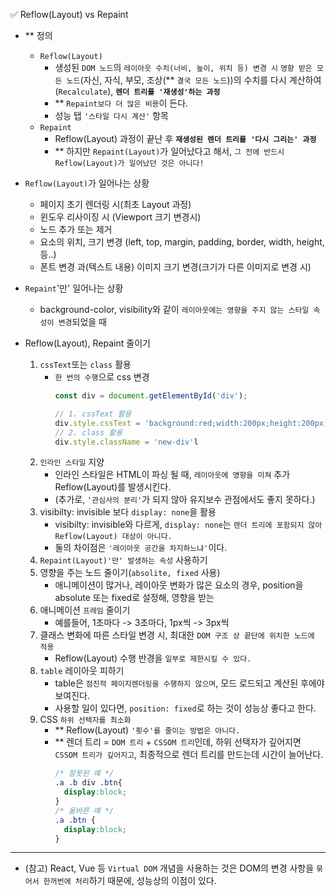 ✅ Reflow(Layout) vs Repaint

* ** 정의
  * `Reflow(Layout)`
    * 생성된 `DOM 노드`의 `레이아웃 수치(너비, 높이, 위치 등) 변경 시` `영향 받은 모든 노드`(자신, 자식, 부모, 조상(** `결국 모든 노드`))의 수치를 다시 계산하여(`Recalculate`), <b>`렌더 트리를 '재생성'하는 과정`</b>
    * ** `Repaint보다 더 많은 비용`이 든다.
    * 성능 탭 `'스타일 다시 계산'` 항목
  * `Repaint`
    * Reflow(Layout) 과정이 끝난 후 <b>`재생성된 렌더 트리를 '다시 그리는' 과정`</b>
    * ** 하지만 `Repaint(Layout)`가 일어났다고 해서, `그 전에 반드시 Reflow(Layout)가 일어났던 것은 아니다!`

* `Reflow(Layout)`가 일어나는 상황
  * 페이지 초기 렌더링 시(최초 Layout 과정)
  * 윈도우 리사이징 시 (Viewport 크기 변경시)
  * 노드 추가 또는 제거
  * 요소의 위치, 크기 변경 (left, top, margin, padding, border, width, height, 등..)
  * 폰트 변경 과(텍스트 내용) 이미지 크기 변경(크기가 다른 이미지로 변경 시)
* `Repaint`'만' 일어나는 상황
  * background-color, visibility와 같이 `레이아웃에는 영향을 주지 않는 스타일 속성이 변경`되었을 때

* Reflow(Layout), Repaint 줄이기
  1. `cssText`또는 `class` 활용
      * `한 번의 수행`으로 css 변경 
        ```js
        const div = document.getElementById('div'); 
        
        // 1. cssText 활용
        div.style.cssText = 'background:red;width:200px;height:200px;';
        // 2. class 활용
        div.style.className = 'new-div'l
        ```
  2. `인라인 스타일` 지양
      * 인라인 스타일은 HTML이 파싱 될 때, `레이아웃에 영향을 미쳐` 추가 Reflow(Layout)를 발생시킨다.
      * (추가로, `'관심사의 분리'`가 되지 않아 유지보수 관점에서도 좋지 못하다.)
  3. visibilty: invisible 보다 `display: none`을 활용
      * visibilty: invisible와 다르게, `display: none`는 `렌더 트리에 포함되지 않아 Reflow(Layout) 대상이 아니다.`
      * 둘의 차이점은 `'레이아웃 공간을 차지하느냐'`이다.
  4. `Repaint(Layout)'만' 발생하는 속성` 사용하기
  5. 영향을 주는 노드 줄이기(`absolite, fixed` 사용)
      * 애니메이션이 많거나, 레이아웃 변화가 많은 요소의 경우, position을 absolute 또는 fixed로 설정해, 영향을 받는 
  6. 애니메이션 `프레임` 줄이기
      * 예를들어, 1초마다 -> 3초마다, 1px씩 -> 3px씩
  7. 클래스 변화에 따른 스타일 변경 시, 최대한 `DOM 구조 상 끝단에 위치한 노드에 적용`
      * Reflow(Layout) 수행 반경을 `일부로 제한시킬 수 있다.`
  8. `table` 레이아웃 피하기
      * table은 `점진적 페이지렌더링을 수행하지 않으며`, 모드 로드되고 계산된 후에야 보여진다.
      * 사용할 일이 있다면, `position: fixed`로 하는 것이 성능상 좋다고 한다.
  9. CSS `하위 선택자를 최소화`
      * ** Reflow(Layout) `'횟수'를 줄이는 방법은 아니다.`
      * ** 렌더 트리 = `DOM 트리` + `CSSOM 트리`인데, 하위 선택자가 깊어지면 `CSSOM 트리가 깊어지고`, 최종적으로 렌더 트리를 만드는데 시간이 늘어난다.
        ```css
        /* 잘못된 예 */
        .a .b div .btn{
          display:block;
        }
        /* 올바른 예 */
        .a .btn {
          display:block;
        }
        ```
<hr />

* (참고) React, Vue 등 `Virtual DOM` 개념을 사용하는 것은 DOM의 변경 사항을 `묶어서 한꺼번에 처리`하기 때문에, 성능상의 이점이 있다.